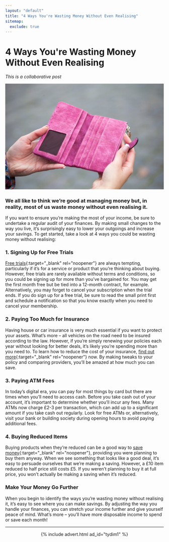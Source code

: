```yaml
---
layout: "default"
title: "4 Ways You're Wasting Money Without Even Realising"
sitemap:
  exclude: true
---
```

# 4 Ways You're Wasting Money Without Even Realising
*This is a collaborative post*

<center>
    <img src='/i/2020/2020posts/4-ways-you-are-wasting-money.jpg' alt='hand holding pink wallet'>
</center>

### We all like to think we’re good at managing money but, in reality, most of us waste money without even realising it. 

If you want to ensure you’re making the most of your income, be sure to undertake a regular audit of your finances. By making small changes to the way you live, it’s surprisingly easy to lower your outgoings and increase your savings. To get started, take a look at 4 ways you could be wasting money without realising:

### 1. Signing Up for Free Trials
[Free trials](https://www.vice.com/en/article/43zvwm/cancel-free-trial){:target="_blank" rel="noopener"} are always tempting, particularly if it’s for a service or product that you’re thinking about buying. However, free trials are rarely available without terms and conditions, so you could be signing up for more than you’ve bargained for.
You may get the first month free but be tied into a 12-month contract, for example. Alternatively, you may forget to cancel your subscription when the trial ends. If you do sign up for a free trial, be sure to read the small print first and schedule a notification so that you know exactly when you need to cancel your membership.

### 2. Paying Too Much for Insurance
Having house or car insurance is very much essential if you want to protect your assets. What’s more – all vehicles on the road need to be insured according to the law. However, if you’re simply renewing your policies each year without looking for better deals, it’s likely you’re spending more than you need to. To learn how to reduce the cost of your insurance, [find out more](https://www.callwiser.co.uk/){:target="_blank" rel="noopener"} now. By making tweaks to your policy and comparing providers, you’ll be amazed at how much you can save.

### 3. Paying ATM Fees
In today’s digital era, you can pay for most things by card but there are times when you’ll need to access cash. Before you take cash out of your account, it’s important to determine whether you’ll incur any fees. Many ATMs now charge £2-3 per transaction, which can add up to a significant amount if you take cash out regularly. Look for free ATMs or, alternatively, visit your bank or building society during opening hours to avoid paying additional fees.

### 4. Buying Reduced Items
Buying products when they’re reduced can be a good way to [save money](/financial-freedom/index.html){:target="_blank" rel="noopener"}, providing you were planning to buy them anyway. When we see something that looks like a good deal, it’s easy to persuade ourselves that we’re making a saving. However, a £10 item reduced to half price still costs £5. If you weren’t planning to buy it at full price, you won’t actually be making a saving when it’s reduced.

### Make Your Money Go Further
When you begin to identify the ways you’re wasting money without realising it, it’s easy to see where you can make savings. By adjusting the way you handle your finances, you can stretch your income further and give yourself peace of mind. What’s more – you’ll have more disposable income to spend or save each month!

***

<!-- START ADVERTISER: Turn Your Dreams Into Money -->
<center>
{% include advert.html ad_id="tydim1" %}
</center>
<!-- END ADVERTISER: Turn Your Dreams Into Money -->












